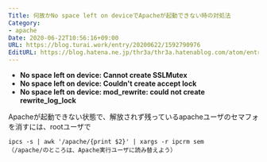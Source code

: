 ```yaml
---
Title: 何故かNo space left on deviceでApacheが起動できない時の対処法
Category:
- apache
Date: 2020-06-22T10:56:16+09:00
URL: https://blog.turai.work/entry/20200622/1592790976
EditURL: https://blog.hatena.ne.jp/thr3a/thr3a.hatenablog.com/atom/entry/26006613588313335
---
```


- **No space left on device: Cannot create SSLMutex**
- **No space left on device: Couldn't create accept lock**
- **No space left on device: mod_rewrite: could not create rewrite_log_lock**


Apacheが起動できない状態で、解放されず残っているapacheユーザのセマフォを消すには、rootユーザで

```
ipcs -s | awk '/apache/{print $2}' | xargs -r ipcrm sem
（/apache/のところは、Apache実行ユーザに読み替えよう）
```
